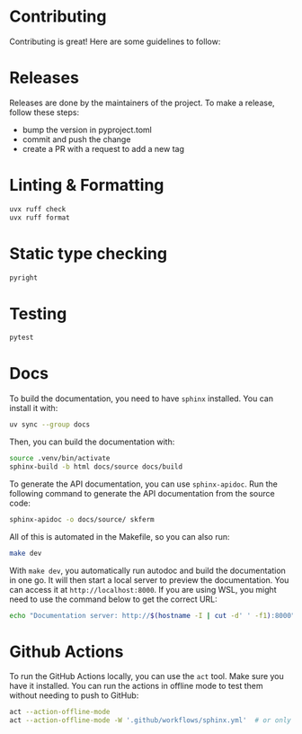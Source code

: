 # Contributing

Contributing is great! Here are some guidelines to follow:


# Releases

Releases are done by the maintainers of the project. To make a release, follow these steps:

- bump the version in pyproject.toml
- commit and push the change
- create a PR with a request to add a new tag

# Linting & Formatting

```bash
uvx ruff check
uvx ruff format
```

# Static type checking

```bash
pyright
```

# Testing

```bash
pytest
```

# Docs

To build the documentation, you need to have `sphinx` installed. You can install it with:

```bash
uv sync --group docs
```

Then, you can build the documentation with:

```bash
source .venv/bin/activate
sphinx-build -b html docs/source docs/build
```

To generate the API documentation, you can use `sphinx-apidoc`. Run the following command to generate the API documentation from the source code:

```bash
sphinx-apidoc -o docs/source/ skferm
```

All of this is automated in the Makefile, so you can also run:

```bash
make dev
```

With `make dev`, you automatically run autodoc and build the documentation in one go. It will then start a local server to preview the documentation. You can access it at `http://localhost:8000`. If you are using WSL, you might need to use the command below to get the correct URL:

```bash
echo "Documentation server: http://$(hostname -I | cut -d' ' -f1):8000"
```

# Github Actions

To run the GitHub Actions locally, you can use the `act` tool. Make sure you have it installed. You can run the actions in offline mode to test them without needing to push to GitHub:

```bash
act --action-offline-mode
act --action-offline-mode -W '.github/workflows/sphinx.yml'  # or only the docs
```
